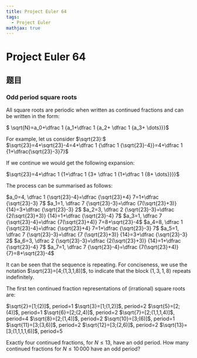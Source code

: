 ```yaml
---
title: Project Euler 64
tags:
  - Project Euler
mathjax: true
---
```

<escape><!-- more --></escape>

# Project Euler 64
## 题目
### Odd period square roots


All square roots are periodic when written as continued fractions and can be written in the form:

$ \sqrt{N}=a_0+\dfrac 1 {a_1+\dfrac 1 {a_2+ \dfrac 1 {a_3+ \dots}}}$

For example, let us consider $\sqrt{23}:$
$\sqrt{23}=4+\sqrt{23}-4=4+\dfrac 1 {\dfrac 1 {\sqrt{23}-4}}=4+\dfrac 1  {1+\dfrac{\sqrt{23}-3}7}$

If we continue we would get the following expansion:

$\sqrt{23}=4+\dfrac 1 {1+\dfrac 1 {3+ \dfrac 1 {1+\dfrac 1 {8+ \dots}}}}$

The process can be summarised as follows:

$a_0=4, \dfrac 1 {\sqrt{23}-4}=\dfrac {\sqrt{23}+4} 7=1+\dfrac {\sqrt{23}-3} 7$
$a_1=1, \dfrac 7 {\sqrt{23}-3}=\dfrac {7(\sqrt{23}+3)} {14}=3+\dfrac {\sqrt{23}-3} 2$
$a_2=3, \dfrac 2 {\sqrt{23}-3}=\dfrac {2(\sqrt{23}+3)} {14}=1+\dfrac {\sqrt{23}-4} 7$
$a_3=1, \dfrac 7 {\sqrt{23}-4}=\dfrac {7(\sqrt{23}+4)} 7=8+\sqrt{23}-4$
$a_4=8, \dfrac 1 {\sqrt{23}-4}=\dfrac {\sqrt{23}+4} 7=1+\dfrac {\sqrt{23}-3} 7$
$a_5=1, \dfrac 7 {\sqrt{23}-3}=\dfrac {7 (\sqrt{23}+3)} {14}=3+\dfrac {\sqrt{23}-3} 2$
$a_6=3, \dfrac 2 {\sqrt{23}-3}=\dfrac {2(\sqrt{23}+3)} {14}=1+\dfrac {\sqrt{23}-4} 7$
$a_7=1, \dfrac 7 {\sqrt{23}-4}=\dfrac {7(\sqrt{23}+4)} {7}=8+\sqrt{23}-4$

It can be seen that the sequence is repeating. For conciseness, we use the notation $\sqrt{23}=[4;(1,3,1,8)]$, to indicate that the block $(1,3,1,8)$ repeats indefinitely.

The first ten continued fraction representations of (irrational) square roots are:

$\sqrt{2}=[1;(2)]$, period=$1$
$\sqrt{3}=[1;(1,2)]$, period=$2$
$\sqrt{5}=[2;(4)]$, period=$1$
$\sqrt{6}=[2;(2,4)]$, period=$2$
$\sqrt{7}=[2;(1,1,1,4)]$, period=$4$
$\sqrt{8}=[2;(1,4)]$, period=$2$
$\sqrt{10}=[3;(6)]$, period=$1$
$\sqrt{11}=[3;(3,6)]$, period=$2$
$\sqrt{12}=[3;(2,6)]$, period=$2$
$\sqrt{13}=[3;(1,1,1,1,6)]$, period=$5$

Exactly four continued fractions, for $N \le 13$, have an odd period.
How many continued fractions for $N \le 10\,000$ have an odd period?



